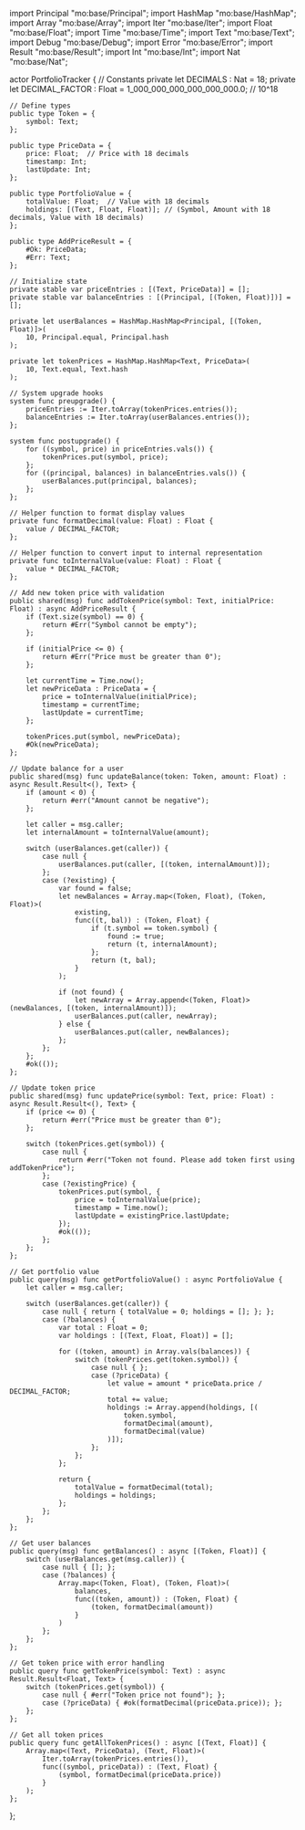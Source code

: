 import Principal "mo:base/Principal";
import HashMap "mo:base/HashMap";
import Array "mo:base/Array";
import Iter "mo:base/Iter";
import Float "mo:base/Float";
import Time "mo:base/Time";
import Text "mo:base/Text";
import Debug "mo:base/Debug";
import Error "mo:base/Error";
import Result "mo:base/Result";
import Int "mo:base/Int";
import Nat "mo:base/Nat";

actor PortfolioTracker {
    // Constants
    private let DECIMALS : Nat = 18;
    private let DECIMAL_FACTOR : Float = 1_000_000_000_000_000_000.0; // 10^18

    // Define types
    public type Token = {
        symbol: Text;
    };

    public type PriceData = {
        price: Float;  // Price with 18 decimals
        timestamp: Int;
        lastUpdate: Int;
    };

    public type PortfolioValue = {
        totalValue: Float;  // Value with 18 decimals
        holdings: [(Text, Float, Float)]; // (Symbol, Amount with 18 decimals, Value with 18 decimals)
    };

    public type AddPriceResult = {
        #Ok: PriceData;
        #Err: Text;
    };

    // Initialize state
    private stable var priceEntries : [(Text, PriceData)] = [];
    private stable var balanceEntries : [(Principal, [(Token, Float)])] = [];

    private let userBalances = HashMap.HashMap<Principal, [(Token, Float)]>(
        10, Principal.equal, Principal.hash
    );

    private let tokenPrices = HashMap.HashMap<Text, PriceData>(
        10, Text.equal, Text.hash
    );

    // System upgrade hooks
    system func preupgrade() {
        priceEntries := Iter.toArray(tokenPrices.entries());
        balanceEntries := Iter.toArray(userBalances.entries());
    };

    system func postupgrade() {
        for ((symbol, price) in priceEntries.vals()) {
            tokenPrices.put(symbol, price);
        };
        for ((principal, balances) in balanceEntries.vals()) {
            userBalances.put(principal, balances);
        };
    };

    // Helper function to format display values
    private func formatDecimal(value: Float) : Float {
        value / DECIMAL_FACTOR;
    };

    // Helper function to convert input to internal representation
    private func toInternalValue(value: Float) : Float {
        value * DECIMAL_FACTOR;
    };

    // Add new token price with validation
    public shared(msg) func addTokenPrice(symbol: Text, initialPrice: Float) : async AddPriceResult {
        if (Text.size(symbol) == 0) {
            return #Err("Symbol cannot be empty");
        };

        if (initialPrice <= 0) {
            return #Err("Price must be greater than 0");
        };

        let currentTime = Time.now();
        let newPriceData : PriceData = {
            price = toInternalValue(initialPrice);
            timestamp = currentTime;
            lastUpdate = currentTime;
        };

        tokenPrices.put(symbol, newPriceData);
        #Ok(newPriceData);
    };

    // Update balance for a user
    public shared(msg) func updateBalance(token: Token, amount: Float) : async Result.Result<(), Text> {
        if (amount < 0) {
            return #err("Amount cannot be negative");
        };

        let caller = msg.caller;
        let internalAmount = toInternalValue(amount);
        
        switch (userBalances.get(caller)) {
            case null {
                userBalances.put(caller, [(token, internalAmount)]);
            };
            case (?existing) {
                var found = false;
                let newBalances = Array.map<(Token, Float), (Token, Float)>(
                    existing,
                    func((t, bal)) : (Token, Float) {
                        if (t.symbol == token.symbol) {
                            found := true;
                            return (t, internalAmount);
                        };
                        return (t, bal);
                    }
                );
                
                if (not found) {
                    let newArray = Array.append<(Token, Float)>(newBalances, [(token, internalAmount)]);
                    userBalances.put(caller, newArray);
                } else {
                    userBalances.put(caller, newBalances);
                };
            };
        };
        #ok(());
    };

    // Update token price
    public shared(msg) func updatePrice(symbol: Text, price: Float) : async Result.Result<(), Text> {
        if (price <= 0) {
            return #err("Price must be greater than 0");
        };

        switch (tokenPrices.get(symbol)) {
            case null {
                return #err("Token not found. Please add token first using addTokenPrice");
            };
            case (?existingPrice) {
                tokenPrices.put(symbol, {
                    price = toInternalValue(price);
                    timestamp = Time.now();
                    lastUpdate = existingPrice.lastUpdate;
                });
                #ok(());
            };
        };
    };

    // Get portfolio value
    public query(msg) func getPortfolioValue() : async PortfolioValue {
        let caller = msg.caller;
        
        switch (userBalances.get(caller)) {
            case null { return { totalValue = 0; holdings = []; }; };
            case (?balances) {
                var total : Float = 0;
                var holdings : [(Text, Float, Float)] = [];
                
                for ((token, amount) in Array.vals(balances)) {
                    switch (tokenPrices.get(token.symbol)) {
                        case null { };
                        case (?priceData) {
                            let value = amount * priceData.price / DECIMAL_FACTOR;
                            total += value;
                            holdings := Array.append(holdings, [(
                                token.symbol, 
                                formatDecimal(amount), 
                                formatDecimal(value)
                            )]);
                        };
                    };
                };
                
                return {
                    totalValue = formatDecimal(total);
                    holdings = holdings;
                };
            };
        };
    };

    // Get user balances
    public query(msg) func getBalances() : async [(Token, Float)] {
        switch (userBalances.get(msg.caller)) {
            case null { []; };
            case (?balances) { 
                Array.map<(Token, Float), (Token, Float)>(
                    balances,
                    func((token, amount)) : (Token, Float) {
                        (token, formatDecimal(amount))
                    }
                )
            };
        };
    };

    // Get token price with error handling
    public query func getTokenPrice(symbol: Text) : async Result.Result<Float, Text> {
        switch (tokenPrices.get(symbol)) {
            case null { #err("Token price not found"); };
            case (?priceData) { #ok(formatDecimal(priceData.price)); };
        };
    };

    // Get all token prices
    public query func getAllTokenPrices() : async [(Text, Float)] {
        Array.map<(Text, PriceData), (Text, Float)>(
            Iter.toArray(tokenPrices.entries()),
            func((symbol, priceData)) : (Text, Float) {
                (symbol, formatDecimal(priceData.price))
            }
        );
    };
};

